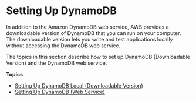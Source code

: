 # Setting Up DynamoDB<a name="SettingUp"></a>

In addition to the Amazon DynamoDB web service, AWS provides a downloadable version of DynamoDB that you can run on your computer\. The downloadable version lets you write and test applications locally without accessing the DynamoDB web service\.

The topics in this section describe how to set up DynamoDB \(Downloadable Version\) and the DynamoDB web service\.

**Topics**
+ [Setting Up DynamoDB Local \(Downloadable Version\)](DynamoDBLocal.md)
+ [Setting Up DynamoDB \(Web Service\)](SettingUp.DynamoWebService.md)
